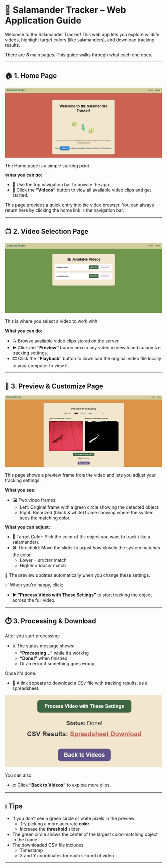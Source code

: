 # 🦎 Salamander Tracker – Web Application Guide

Welcome to the Salamander Tracker! This web app lets you explore wildlife videos, highlight target colors (like salamanders), and download tracking results.

There are **3** main pages. This guide walks through what each one does.

---

## 🏠 1. Home Page
 
![Home Page](images/homepage.jpg)

The Home page is a simple starting point.

**What you can do:**

- 🧭 Use the top navigation bar to browse the app.
- 🎥 Click the **“Videos”** button to view all available video clips and get started.

This page provides a quick entry into the video browser. You can always return here by clicking the home link in the navigation bar.

---

## 📺 2. Video Selection Page
   
![Video Selection Page](images/videochooser.jpg)

This is where you select a video to work with.

**What you can do:**

- 🔍 Browse available video clips stored on the server.
- ▶️ Click the **“Preview”** button next to any video to view it and customize tracking settings.
- 🎞️ Click the **“Playback”** button to download the original video file locally to your computer to view it.

---

## 🧪 3. Preview & Customize Page

![Preview Page](images/previewpage.jpg)

This page shows a preview frame from the video and lets you adjust your tracking settings.

**What you see:**

- 🖼 Two video frames:
  - Left: Original frame with a green circle showing the detected object.
  - Right: Binarized (black & white) frame showing where the system sees the matching color.

**What you can adjust:**

- 🎨 Target Color: Pick the color of the object you want to track (like a salamander).
- 🛠 Threshold: Move the slider to adjust how closely the system matches the color.
  - Lower = *stricter* match
  - Higher = *looser* match

🔁 The preview updates automatically when you change these settings.

✅ When you're happy, click:

- **▶️ “Process Video with These Settings”** to start tracking the object across the full video.

---

## ⏱️ 3. Processing & Download 

After you start processing:

- ⏳ The status message shows:
  - **“Processing…”** while it’s working
  - **“Done!”** when finished
  - Or an error if something goes wrong

Once it's done:

- 📄 A link appears to download a *CSV* file with tracking results, as a spreadsheet.

![Processing Done Page](images/result.jpg)

You can also:

- 🔙 Click **“Back to Videos”** to explore more clips.

---

## ℹ️ Tips

- If you don’t see a green circle or white pixels in the preview:
  - Try picking a more accurate **color**
  - Increase the **threshold** slider
- The green circle shows the center of the largest color-matching object in the frame
- The downloaded CSV file includes:
  - Timestamp
  - X and Y coordinates for each second of video

---
